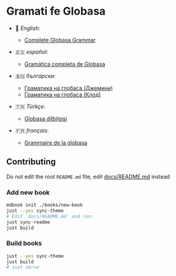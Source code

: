 # Gramati fe Globasa

- 🏴󠁧󠁢󠁥󠁮󠁧󠁿 _English:_
  - [Complete Globasa Grammar](https://salif.github.io/gramati-fe-globasa/eng/)

- 🇪🇸 _español_:
  - [Gramática completa de Globasa](https://salif.github.io/gramati-fe-globasa/spa/)

- 🇧🇬 _български:_
  - [Граматика на глобаса (Джемини)](https://salif.github.io/gramati-fe-globasa/bg-gemini/)
  - [Граматика на глобаса (Клод)](https://salif.github.io/gramati-fe-globasa/bg-claude/)

- 🇹🇷 _Türkçe_:
  - [Globasa dilbilgisi](https://salif.github.io/gramati-fe-globasa/tr-gemini/)

- 🇫🇷 _français_:
  - [Grammaire de la globasa](https://salif.github.io/gramati-fe-globasa/fr-gemini/)


## Contributing

Do not edit the root `README.md` file, edit [docs/README.md](docs/README.md) instead

### Add new book

```sh
mdbook init ./books/new-book
just --yes sync-theme
# Edit `docs/README.md` and run:
just sync-readme
just build
```

### Build books

```sh
just --yes sync-theme
just build
# just serve
```

